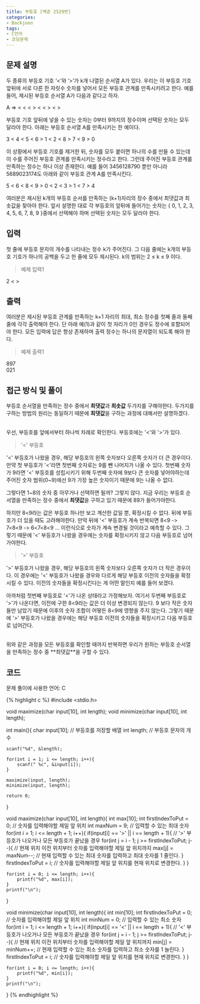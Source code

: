 ```yaml
---
title: 부등호 [백준 2529번]
categories:
- Backjoon
tags:
- C언어
- 코딩문제
---
```


## 문제 설명

두 종류의 부등호 기호 ‘<’와 ‘>’가 k개 나열된 순서열  A가 있다. 우리는 이 부등호 기호 앞뒤에 서로 다른 한 자릿수 숫자를 넣어서 모든 부등호 관계를 만족시키려고 한다. 예를 들어, 제시된 부등호 순서열 A가 다음과 같다고 하자. 

A =>  < < < > < < > < >

부등호 기호 앞뒤에 넣을 수 있는 숫자는 0부터 9까지의 정수이며 선택된 숫자는 모두 달라야 한다. 아래는 부등호 순서열 A를 만족시키는 한 예이다. 

3 < 4 < 5 < 6 > 1 < 2 < 8 > 7 < 9 > 0

이 상황에서 부등호 기호를 제거한 뒤, 숫자를 모두 붙이면 하나의 수를 만들 수 있는데 이 수를 주어진 부등호 관계를 만족시키는 정수라고 한다. 그런데 주어진 부등호 관계를 만족하는 정수는 하나 이상 존재한다. 예를 들어 3456128790 뿐만 아니라 5689023174도 아래와 같이 부등호 관계 A를 만족시킨다. 

5 < 6 < 8 < 9 > 0 < 2 < 3 > 1 < 7 > 4

여러분은 제시된 k개의 부등호 순서를 만족하는 (k+1)자리의 정수 중에서 최댓값과 최솟값을 찾아야 한다. 앞서 설명한 대로 각 부등호의 앞뒤에 들어가는 숫자는 { 0, 1, 2, 3, 4, 5, 6, 7, 8, 9 }중에서 선택해야 하며 선택된 숫자는 모두 달라야 한다.

## 입력

첫 줄에 부등호 문자의 개수를 나타내는 정수 k가 주어진다. 그 다음 줄에는 k개의 부등호 기호가 하나의 공백을 두고 한 줄에 모두 제시된다. k의 범위는 2 ≤ k ≤ 9 이다.

> 예제 입력1

2
< > 

## 출력

여러분은 제시된 부등호 관계를 만족하는 k+1 자리의 최대, 최소 정수를 첫째 줄과 둘째 줄에 각각 출력해야 한다. 단 아래 예(1)과 같이 첫 자리가 0인 경우도 정수에 포함되어야 한다. 모든 입력에 답은 항상 존재하며 출력 정수는 하나의 문자열이 되도록 해야 한다.

> 예제 출력1

897 <br>
021

## 접근 방식 및 풀이

부등호 순서열을 만족하는 정수 중에서 **최댓값**과 **최솟값** 두가지를 구해야한다. 두가지를 구하는 방법의 원리는 동일하기 때문에 **최댓값**을 구하는 과정에 대해서만 설명하겠다.

<br>
우선, 부등호를 앞에서부터 하나씩 차례로 확인한다. 부등호에는 '<'와 '>'가 있다.

> '<' 부등호

'<' 부등호가 나왔을 경우, 해당 부등호의 왼쪽 숫자보다 오른쪽 숫자가 더 큰 경우이다. 만약 첫 부등호가 '<'라면 첫번째 숫자로는 9를 뺀 나머지가 나올 수 있다. 첫번째 숫자가 9라면 '<' 부등호를 성립시키기 위해 두번째 숫자에 9보다 큰 숫자를 넣어야하는데 주어진 숫자 범위(0~9)에선 9가 가장 높은 숫자이기 때문에 9는 나올 수 없다.

그렇다면 1~8의 숫자 중 아무거나 선택하면 될까? 그렇지 않다. 지금 우리는 부등호 순서열을 만족하는 정수 중에서 **최댓값**을 구하고 있기 때문에 89가 들어가야한다.

하지만 8<9라는 값은 부등호 하나만 보고 계산한 값일 뿐, 확정시킬 수 없다. 뒤에 부등호가 더 있을 때도 고려해야한다. 만약 뒤에 '<' 부등호가 계속 반복되면 8<9 -> 7<8<9 -> 6<7<8<9 ... 이런식으로 숫자가 계속 변경될 것이라고 예측할 수 있다. 그렇기 때문에 '<' 부등호가 나왔을 경우에는 숫자를 확정시키지 않고 다음 부등호로 넘어가야한다.

> '>' 부등호

'>' 부등호가 나왔을 경우, 해당 부등호의 왼쪽 숫자보다 오른쪽 숫자가 더 작은 경우이다. 이 경우에는 '<' 부등호가 나왔을 경우와 다르게 해당 부등호 이전의 숫자들을 확정시킬 수 있다. 이전의 숫자들을 확정시킨다는 게 어떤 말인지 예를 들어 보겠다.
 
아까처럼 첫번째 부등호로 '<'가 나온 상태라고 가정해보자. 여기서 두번째 부등호로 '>'가 나온다면, 이전에 구한 8<9라는 값은 더 이상 변경되지 않는다. 9 보다 작은 숫자들만 남았기 때문에 이후의 숫자 조합이 어떻든 8<9에 영향을 주지 않는다. 그렇기 때문에 '>' 부등호가 나왔을 경우에는 해당 부등호 이전의 숫자들을 확정시키고 다음 부등호로 넘어간다.

<br>
위와 같은 과정을 모든 부등호를 확인할 때까지 반복하면 우리가 원하는 부등호 순서열을 만족하는 정수 중 **최댓값**을 구할 수 있다.

## 코드
문제 풀이에 사용한 언어: C

{% highlight c %}
#include <stdio.h>

void maximize(char input[10], int length);
void minimize(char input[10], int length);

int
main(){
    char input[10]; // 부등호를 저장할 배열
    int length; // 부등호 문자의 개수
    
    scanf("%d", &length);
    
    for(int i = 1; i <= length; i++){
        scanf(" %c", &input[i]);
    }
    
    maximize(input, length);
    minimize(input, length);
    
    return 0;
}

void maximize(char input[10], int length){
    int max[10];
    int firstIndexToPut = 0; // 숫자를 입력해야할 제일 앞 위치
    int maxNum = 9; // 입력할 수 있는 최대 숫자
    for(int i = 1; i <= length + 1; i++){
        if(input[i] == '>' || i == length + 1){ // '>' 부등호가 나오거나 모든 부등호가 끝났을 경우
            for(int j = i - 1; j >= firstIndexToPut; j--){ // 현재 위치 이전 위치부터 숫자를 입력해야할 제일 앞 위치까지
                max[j] = maxNum--; // 현재 입력할 수 있는 최대 숫자를 입력하고 최대 숫자를 1 줄인다.
            }
            firstIndexToPut = i; // 숫자를 입력해야할 제일 앞 위치를 현재 위치로 변경한다.
        }
    }
    
    for(int i = 0; i <= length; i++){
        printf("%d", max[i]);
    }
    printf("\n");
}

void minimize(char input[10], int length){
    int min[10];
    int firstIndexToPut = 0; // 숫자를 입력해야할 제일 앞 위치
    int minNum = 0; // 입력할 수 있는 최소 숫자
    for(int i = 1; i <= length + 1; i++){
        if(input[i] == '<' || i == length + 1){ // '<' 부등호가 나오거나 모든 부등호가 끝났을 경우
            for(int j = i - 1; j >= firstIndexToPut; j--){ // 현재 위치 이전 위치부터 숫자를 입력해야할 제일 앞 위치까지
                min[j] = minNum++; // 현재 입력할 수 있는 최소 숫자를 입력하고 최소 숫자를 1 늘린다.
            }
            firstIndexToPut = i; // 숫자를 입력해야할 제일 앞 위치를 현재 위치로 변경한다.
        }
    }
    
    for(int i = 0; i <= length; i++){
        printf("%d", min[i]);
    }
    printf("\n");
}
{% endhighlight %}
